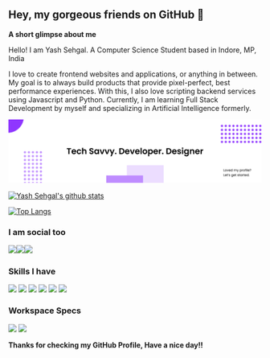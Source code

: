 ## Hey, my gorgeous friends on GitHub 👋

**A short glimpse about me**

Hello! I am Yash Sehgal. A Computer Science Student based in Indore, MP, India

I love to create frontend websites and applications, or anything in between. My goal is to always build products that provide pixel-perfect, best performance experiences. With this, I also love scripting backend services using Javascript and Python. Currently, I am learning Full Stack Development by myself and specializing in Artificial Intelligence formerly.

![Profile Banner](profileBanner.png)

[![Yash Sehgal's github stats](https://github-readme-stats.vercel.app/api?username=yashsehgal)](https://github.com/anuraghazra/github-readme-stats)

[![Top Langs](https://github-readme-stats.vercel.app/api/top-langs/?username=yashsehgal&layout=compact&langs_count=10)](https://github.com/anuraghazra/github-readme-stats)

### I am social too

<div id="social-icons" style="display: inline-flex;">
<!--youtube tag-->
<a href="https://www.youtube.com/channel/UC23yA3SBkV_ehY4H8VSuNVg">
  <img src="https://img.shields.io/badge/YouTube-FF0000?style=for-the-badge&logo=youtube&logoColor=white" />
</a>

<br />

<!--instagram tag-->
<a href="https://www.instagram.com/sehgalyash_">
  <img src="https://img.shields.io/badge/Instagram-E4405F?style=for-the-badge&logo=instagram&logoColor=white" />
</a>

<br />

<!--linkedin tag-->
<a href="https://www.linkedin.com/in/yash-sehgal-55b7711a4/">
  <img src="https://img.shields.io/badge/LinkedIn-0077B5?style=for-the-badge&logo=linkedin&logoColor=white" />
</a>
</div>

### Skills I have

<img src="https://img.shields.io/badge/Python-3776AB?style=for-the-badge&logo=python&logoColor=white" />
<img src="https://img.shields.io/badge/HTML5-E34F26?style=for-the-badge&logo=html5&logoColor=white" />
<img src="https://img.shields.io/badge/CSS3-1572B6?style=for-the-badge&logo=css3&logoColor=white" />
<img src="https://img.shields.io/badge/Sass-CC6699?style=for-the-badge&logo=sass&logoColor=white" />
<img src="https://img.shields.io/badge/JavaScript-F7DF1E?style=for-the-badge&logo=javascript&logoColor=black" />
<img src="https://img.shields.io/badge/C%2B%2B-00599C?style=for-the-badge&logo=c%2B%2B&logoColor=white" />


### Workspace Specs
<img src="https://img.shields.io/badge/Windows-0078D6?style=for-the-badge&logo=windows&logoColor=white" />
<img src="https://img.shields.io/badge/AMD-Radeon_RX_5500-ED1C24?style=for-the-badge&logo=amd&logoColor=white" />

**Thanks for checking my GitHub Profile, Have a nice day!!**
